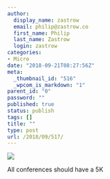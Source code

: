 ```yaml
---
author:
  display_name: zastrow
  email: philip@zastrow.co
  first_name: Philip
  last_name: Zastrow
  login: zastrow
categories:
- Micro
date: "2018-09-21T08:27:56Z"
meta:
  _thumbnail_id: "516"
  _wpcom_is_markdown: "1"
parent_id: "0"
password: ""
published: true
status: publish
tags: []
title: ""
type: post
url: /2018/09/517/
---
```

<p><img src="{{ site.baseurl }}/assets/2018/09/IMG_2794.jpg" class="size-full" /></p>
<p>All conferences should have a 5K</p>
